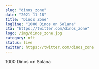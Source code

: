 ```yaml
---
slug: "dinos_zone"
date: "2021-11-18"
title: "Dinos Zone"
logline: "1000 Dinos on Solana"
cta: "https://twitter.com/dinos_zone"
logo: /img/dinos_zone.jpg
category: nft
status: live
twitter: https://twitter.com/dinos_zone
---
```


1000 Dinos on Solana

